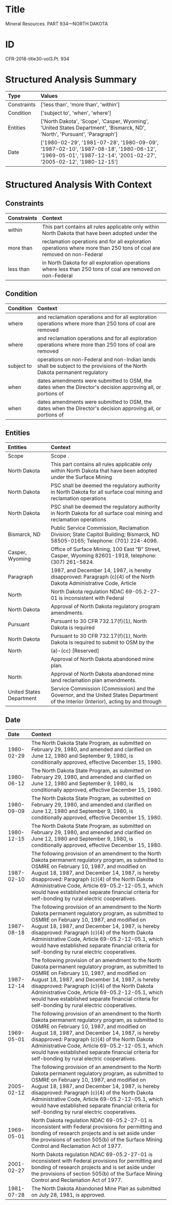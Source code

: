 # Title

 Mineral Resources. PART 934—NORTH DAKOTA


# ID

 CFR-2018-title30-vol3.Pt. 934


# Structured Analysis Summary

| Type        | Values                                                                                                                                                     |
|:------------|:-----------------------------------------------------------------------------------------------------------------------------------------------------------|
| Constraints | ['less than', 'more than', 'within']                                                                                                                       |
| Condition   | ['subject to', 'when', 'where']                                                                                                                            |
| Entities    | ['North Dakota', 'Scope', 'Casper, Wyoming', 'United States Department', 'Bismarck, ND', 'North', 'Pursuant', 'Paragraph']                                 |
| Date        | ['1980-02-29', '1981-07-28', '1980-09-09', '1987-02-10', '1987-08-18', '1980-06-12', '1969-05-01', '1987-12-14', '2001-02-27', '2005-02-12', '1980-12-15'] |


# Structured Analysis With Context

 


## Constraints

| Constraints   | Context                                                                                                               |
|:--------------|:----------------------------------------------------------------------------------------------------------------------|
| within        | This part contains all rules applicable only  within North Dakota that have been adopted under the                    |
| more than     | reclamation operations and for all exploration operations where more than 250 tons of coal are removed on non-Federal |
| less than     | in North Dakota for all exploration operations where less than 250 tons of coal are removed on non-Federal            |


## Condition

| Condition   | Context                                                                                                                    |
|:------------|:---------------------------------------------------------------------------------------------------------------------------|
| where       | and reclamation operations and for all exploration operations where more than 250 tons of coal are removed                 |
| where       | and reclamation operations and for all exploration operations where more than 250 tons of coal are removed                 |
| subject to  | operations on non-Federal and non-Indian lands shall be subject to the provisions of the North Dakota permanent regulatory |
| when        | dates amendments were submitted to OSM, the dates when the Director's decision approving all, or portions of               |
| when        | dates amendments were submitted to OSM, the dates when the Director's decision approving all, or portions of               |


## Entities

| Entities                 | Context                                                                                                                              |
|:-------------------------|:-------------------------------------------------------------------------------------------------------------------------------------|
| Scope                    | Scope .                                                                                                                              |
| North Dakota             | This part contains all rules applicable only within  North Dakota that have been adopted under the Surface Mining                    |
| North Dakota             | PSC shall be deemed the regulatory authority in North Dakota for all surface coal mining and reclamation operations                  |
| North Dakota             | PSC shall be deemed the regulatory authority in North Dakota for all surface coal mining and reclamation operations                  |
| Bismarck, ND             | Public Service Commission, Reclamation Division; State Capitol Building; Bismarck, ND  58505-0165; Telephone: (701) 224-4096.        |
| Casper, Wyoming          | Office of Surface Mining, 100 East &#8220;B&#8221; Street, Casper, Wyoming  82601-1918, telephone: (307) 261-5824.                   |
| Paragraph                | 1987, and December 14, 1987, is hereby disapproved: Paragraph (c)(4) of the North Dakota Administrative Code, Article                |
| North                    | North Dakota regulation NDAC 69-05.2-27-01 is inconsistent with Federal                                                              |
| North Dakota             | Approval of  North Dakota  regulatory program amendments.                                                                            |
| Pursuant                 | Pursuant to 30 CFR 732.17(f)(1), North Dakota is required                                                                            |
| North Dakota             | Pursuant to 30 CFR 732.17(f)(1),  North Dakota is required to submit to OSM by the                                                   |
| North                    | (a)-(cc) [Reserved]                                                                                                                  |
|                          |             Approval of  North  Dakota abandoned mine plan.                                                                          |
| North                    | Approval of  North  Dakota abandoned mine land reclamation plan amendments.                                                          |
| United States Department | Service Commission (Commission) and the Governor, and the United States Department of the Interior (Interior), acting by and through |


## Date

| Date       | Context                                                                                                                                                                                                                                                                                                                                                                                                           |
|:-----------|:------------------------------------------------------------------------------------------------------------------------------------------------------------------------------------------------------------------------------------------------------------------------------------------------------------------------------------------------------------------------------------------------------------------|
| 1980-02-29 | The North Dakota State Program, as submitted on February 29, 1980, and amended and clarified on June 12, 1980 and September 9, 1980, is conditionally approved, effective December 15, 1980.                                                                                                                                                                                                                      |
| 1980-06-12 | The North Dakota State Program, as submitted on February 29, 1980, and amended and clarified on June 12, 1980 and September 9, 1980, is conditionally approved, effective December 15, 1980.                                                                                                                                                                                                                      |
| 1980-09-09 | The North Dakota State Program, as submitted on February 29, 1980, and amended and clarified on June 12, 1980 and September 9, 1980, is conditionally approved, effective December 15, 1980.                                                                                                                                                                                                                      |
| 1980-12-15 | The North Dakota State Program, as submitted on February 29, 1980, and amended and clarified on June 12, 1980 and September 9, 1980, is conditionally approved, effective December 15, 1980.                                                                                                                                                                                                                      |
| 1987-02-10 | The following provision of an amendment to the North Dakota permanent regulatory program, as submitted to OSMRE on February 10, 1987, and modified on August 18, 1987, and December 14, 1987, is hereby disapproved: Paragraph (c)(4) of the North Dakota Administrative Code, Article 69-05.2-12-05.1, which would have established separate financial criteria for self-bonding by rural electric cooperatives. |
| 1987-08-18 | The following provision of an amendment to the North Dakota permanent regulatory program, as submitted to OSMRE on February 10, 1987, and modified on August 18, 1987, and December 14, 1987, is hereby disapproved: Paragraph (c)(4) of the North Dakota Administrative Code, Article 69-05.2-12-05.1, which would have established separate financial criteria for self-bonding by rural electric cooperatives. |
| 1987-12-14 | The following provision of an amendment to the North Dakota permanent regulatory program, as submitted to OSMRE on February 10, 1987, and modified on August 18, 1987, and December 14, 1987, is hereby disapproved: Paragraph (c)(4) of the North Dakota Administrative Code, Article 69-05.2-12-05.1, which would have established separate financial criteria for self-bonding by rural electric cooperatives. |
| 1969-05-01 | The following provision of an amendment to the North Dakota permanent regulatory program, as submitted to OSMRE on February 10, 1987, and modified on August 18, 1987, and December 14, 1987, is hereby disapproved: Paragraph (c)(4) of the North Dakota Administrative Code, Article 69-05.2-12-05.1, which would have established separate financial criteria for self-bonding by rural electric cooperatives. |
| 2005-02-12 | The following provision of an amendment to the North Dakota permanent regulatory program, as submitted to OSMRE on February 10, 1987, and modified on August 18, 1987, and December 14, 1987, is hereby disapproved: Paragraph (c)(4) of the North Dakota Administrative Code, Article 69-05.2-12-05.1, which would have established separate financial criteria for self-bonding by rural electric cooperatives. |
| 1969-05-01 | North Dakota regulation NDAC 69-05.2-27-01 is inconsistent with Federal provisions for permitting and bonding of research projects and is set aside under the provisions of section 505(b) of the Surface Mining Control and Reclamation Act of 1977.                                                                                                                                                             |
| 2001-02-27 | North Dakota regulation NDAC 69-05.2-27-01 is inconsistent with Federal provisions for permitting and bonding of research projects and is set aside under the provisions of section 505(b) of the Surface Mining Control and Reclamation Act of 1977.                                                                                                                                                             |
| 1981-07-28 | The North Dakota Abandoned Mine Plan as submitted on July 28, 1981, is approved.                                                                                                                                                                                                                                                                                                                                  |


